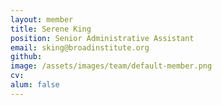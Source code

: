 ```yaml
---
layout: member
title: Serene King
position: Senior Administrative Assistant
email: sking@broadinstitute.org
github: 
image: /assets/images/team/default-member.png
cv:
alum: false
---
```


